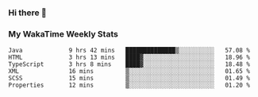 ### Hi there 👋

<!--
**royschrauwen/royschrauwen** is a ✨ _special_ ✨ repository because its `README.md` (this file) appears on your GitHub profile.

Here are some ideas to get you started:

- 🔭 I’m currently working on ...
- 🌱 I’m currently learning ...
- 👯 I’m looking to collaborate on ...
- 🤔 I’m looking for help with ...
- 💬 Ask me about ...
- 📫 How to reach me: ...
- 😄 Pronouns: ...
- ⚡ Fun fact: ...
-->


### My WakaTime Weekly Stats
<!--START_SECTION:waka-->

```text
Java             9 hrs 42 mins   ██████████████▒░░░░░░░░░░   57.08 %
HTML             3 hrs 13 mins   ████▓░░░░░░░░░░░░░░░░░░░░   18.96 %
TypeScript       3 hrs 8 mins    ████▓░░░░░░░░░░░░░░░░░░░░   18.48 %
XML              16 mins         ▒░░░░░░░░░░░░░░░░░░░░░░░░   01.65 %
SCSS             15 mins         ▒░░░░░░░░░░░░░░░░░░░░░░░░   01.49 %
Properties       12 mins         ▒░░░░░░░░░░░░░░░░░░░░░░░░   01.20 %
```

<!--END_SECTION:waka-->
